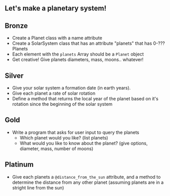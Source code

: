 Let's make a planetary system!
------------------------------

Bronze
-------
- Create a Planet class with a name attribute
- Create a SolarSystem class that has an attribute "planets" that has 0-??? Planets
- Each element with the `planets` Array should be a `Planet` object
- Get creative! Give planets diameters, mass, moons.. whatever!

Silver
------
- Give your solar system a formation date (in earth years).
- Give each planet a rate of solar rotation
- Define a method that returns the local year of the planet based on it's rotation since the beginning of the solar system

Gold
------
- Write a program that asks for user input to query the planets
    - Which planet would you like? (list planets)
    - What would you like to know about the planet? (give options, diameter, mass, number of moons)

Platinum
--------
- Give each planets a `@distance_from_the_sun` attribute, and a method to determine the distance from any other planet (assuming planets are in a stright line from the sun)
